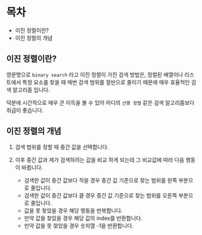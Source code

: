 # 목차
- 이진 정렬이란?
- 이진 정렬의 개념

## 이진 정렬이란?
영문명으로 `binary search` 라고 이진 정렬이 가진 검색 방법은, 정렬된 배열이나 리스트에서 특정 요소를 찾을 때 매번 검색 범위를 절반으로 줄이기 때문에 매우 효율적인 검색 알고리즘 입니다.

덕분에 시간적으로 매우 큰 이득을 볼 수 있어 어디의 `선행 정렬` 같은 검색 알고리즘보다 취급이 좋습니다.

## 이진 정렬의 개념
1. 검색 범위를 정할 때 중간 값을 선택합니다.

2. 이후 중간 값과 제가 검색하려는 값을 비교 하게 되는데 그 비교값에 따라 다음 행동이 바뀝니다.
    -  검색한 값이 중간 값보다 작을 경우 중간 값 기준으로 찾는 범위를 왼쪽 부분으로 줄입니다.
    -  검색한 값이 중간 값보다 클 경우 중간 값 기준으로 찾는 범위를 오른쪽 부분으로 줄입니다.
    -  값을 못 찾았을 경우 해당 행동을 반복합니다.
    -  만약 값을 찾았을 경우 해당 값의 index를 반환합니다.
    -  만약 값을 못 찾았을 경우 숫자열 -1을 반환합니다.
    
